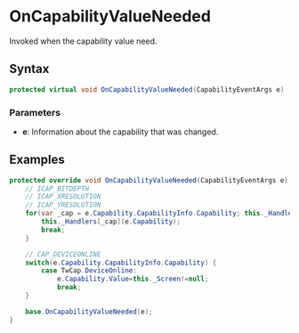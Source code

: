 # OnCapabilityValueNeeded
Invoked when the capability value need.
## Syntax
```c#
protected virtual void OnCapabilityValueNeeded(CapabilityEventArgs e)
```
### Parameters
* **e**: Information about the capability that was changed.

## Examples
```c#
protected override void OnCapabilityValueNeeded(CapabilityEventArgs e) {
    // ICAP_BITDEPTH
    // ICAP_XRESOLUTION
    // ICAP_YRESOLUTION
    for(var _cap = e.Capability.CapabilityInfo.Capability; this._Handlers.ContainsKey(_cap);) {
        this._Handlers[_cap](e.Capability);
        break;
    }

    // CAP_DEVICEONLINE
    switch(e.Capability.CapabilityInfo.Capability) {
        case TwCap.DeviceOnline:
            e.Capability.Value=this._Screen!=null;
            break;
    }

    base.OnCapabilityValueNeeded(e);
}

```

